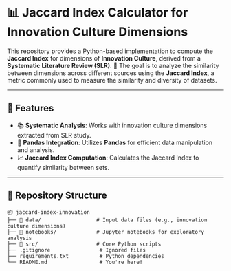 # 📊 Jaccard Index Calculator for Innovation Culture Dimensions

This repository provides a Python-based implementation to compute the **Jaccard Index** for dimensions of **Innovation Culture**, derived from a **Systematic Literature Review (SLR)**. 🚀 The goal is to analyze the similarity between dimensions across different sources using the **Jaccard Index**, a metric commonly used to measure the similarity and diversity of datasets.

---

## 🌟 Features

- 📚 **Systematic Analysis**: Works with innovation culture dimensions extracted from SLR study.
- 🐼 **Pandas Integration**: Utilizes **Pandas** for efficient data manipulation and analysis.
- 📈 **Jaccard Index Computation**: Calculates the Jaccard Index to quantify similarity between sets.

---

## 📂 Repository Structure

```plaintext
📦 jaccard-index-innovation
├── 📁 data/                  # Input data files (e.g., innovation culture dimensions)
├── 📁 notebooks/             # Jupyter notebooks for exploratory analysis
├── 📁 src/                   # Core Python scripts
├── .gitignore                # Ignored files
├── requirements.txt          # Python dependencies
└── README.md                 # You're here!
